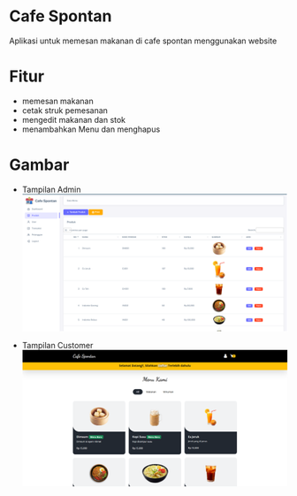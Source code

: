 # Cafe Spontan


Aplikasi untuk memesan makanan di cafe spontan menggunakan website

# Fitur
-  memesan makanan
-  cetak struk pemesanan
-  mengedit makanan dan stok
-  menambahkan Menu dan menghapus


# Gambar
- Tampilan Admin
![Alt text](https://github.com/ripmannn/cafe-spontan-wp3project/blob/main/assets/preview/admin_cafe_spontan.png)

- Tampilan Customer
![Alt text](https://github.com/ripmannn/cafe-spontan-wp3project/blob/main/assets/preview/cust_cafe_spontan.png)
